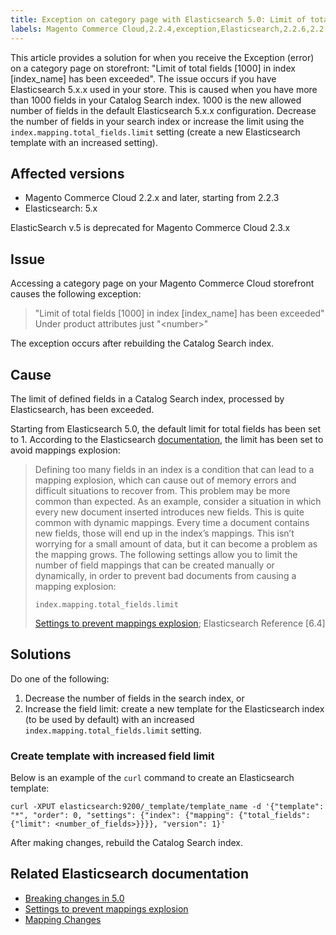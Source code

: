 ```yaml
---
title: Exception on category page with Elasticsearch 5.0: Limit of total fields [1000] in index has been exceeded
labels: Magento Commerce Cloud,2.2.4,exception,Elasticsearch,2.2.6,2.2.3,2.2.5
---
```


This article provides a solution for when you receive the Exception (error) on a category page on storefront: "Limit of total fields \[1000\] in index \[index\_name\] has been exceeded". The issue occurs if you have Elasticsearch 5.x.x used in your store. This is caused when you have more than 1000 fields in your Catalog Search index. 1000 is the new allowed number of fields in the default Elasticsearch 5.x.x configuration. Decrease the number of fields in your search index or increase the limit using the `` index.mapping.total_fields.limit `` setting (create a new Elasticsearch template with an increased setting).

## Affected versions

* Magento Commerce Cloud 2.2.x and later, starting from 2.2.3
* Elasticsearch: 5.x

<p class="info">ElasticSearch v.5 is deprecated for Magento Commerce Cloud 2.3.x</p>

## Issue

Accessing a category page on your Magento Commerce Cloud storefront causes the following exception:

>  "Limit of total fields \[1000\] in index \[index\_name\] has been exceeded"  
>  Under product attributes just "&lt;number>"

The exception occurs after rebuilding the Catalog Search index.

## Cause

The limit of defined fields in a Catalog Search index, processed by Elasticsearch, has been exceeded.

Starting from Elasticsearch 5.0, the default limit for total fields has been set to 1. According to the Elasticsearch [documentation](https://www.elastic.co/guide/en/elasticsearch/reference/current/mapping.html#mapping-limit-settings), the limit has been set to avoid mappings explosion:

>  
> Defining too many fields in an index is a condition that can lead to a mapping explosion, which can cause out of memory errors and difficult situations to recover from. This problem may be more common than expected. As an example, consider a situation in which every new document inserted introduces new fields. This is quite common with dynamic mappings. Every time a document contains new fields, those will end up in the index’s mappings. This isn’t worrying for a small amount of data, but it can become a problem as the mapping grows. The following settings allow you to limit the number of field mappings that can be created manually or dynamically, in order to prevent bad documents from causing a mapping explosion:
> 
> `` index.mapping.total_fields.limit ``
> 
> [Settings to prevent mappings explosion](https://www.elastic.co/guide/en/elasticsearch/reference/current/mapping.html#mapping-limit-settings); Elasticsearch Reference \[6.4\]
> 

## Solutions

Do one of the following:

1. Decrease the number of fields in the search index, or
1. Increase the field limit: create a new template for the Elasticsearch index (to be used by default) with an increased `` index.mapping.total_fields.limit `` setting.

### Create template with increased field limit

Below is an example of the `` curl `` command to create an Elasticsearch template:

<pre><code class="language-php">curl -XPUT elasticsearch:9200/_template/template_name -d '{"template": "*", "order": 0, "settings": {"index": {"mapping": {"total_fields": {"limit": &lt;number_of_fields>}}}}, "version": 1}'
</code></pre>

After making changes, rebuild the Catalog Search index.

## Related Elasticsearch documentation

* [Breaking changes in 5.0](https://www.elastic.co/guide/en/elasticsearch/reference/5.5/breaking-changes-5.0.html)
* [Settings to prevent mappings explosion](https://www.elastic.co/guide/en/elasticsearch/reference/current/mapping.html#mapping-limit-settings)
* [Mapping Changes](https://www.elastic.co/guide/en/elasticsearch/reference/5.5/breaking_50_mapping_changes.html)
